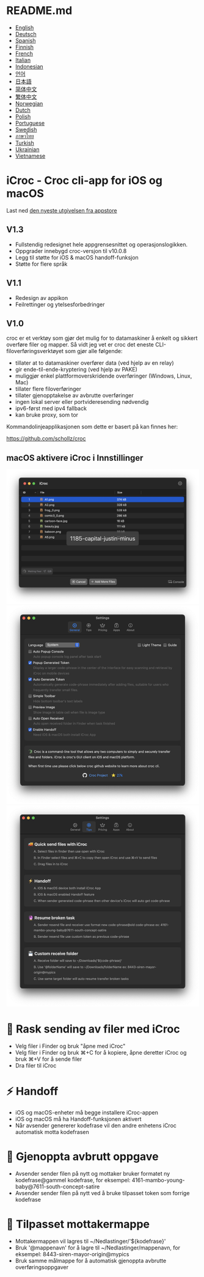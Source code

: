 # README.md
- [English](README.md)
- [Deutsch](README.de.md)
- [Spanish](README.es.md)
- [Finnish](README.fi.md)
- [French](README.fr.md)
- [Italian](README.it.md)
- [Indonesian](README.id.md)
- [언어](README.ko.md)
- [日本語](README.ja.md)
- [简体中文](README.zh_cn.md)
- [繁体中文](README.zh_tw.md)
- [Norwegian](README.nb.md)
- [Dutch](README.nl.md)
- [Polish](README.pl.md)
- [Portuguese](README.pt.md)
- [Swedish](README.sv.md)
- [ภาษาไทย](README.th.md)
- [Turkish](README.tr.md)
- [Ukrainian](README.uk.md)
- [Vietnamese](README.vi.md)

# iCroc - Croc cli-app for iOS og macOS

Last ned [den nyeste utgivelsen fra appstore](https://apps.apple.com/us/app/id6444355962)

V1.3
---
- Fullstendig redesignet hele appgrensesnittet og operasjonslogikken.
- Oppgrader innebygd croc-versjon til v10.0.8
- Legg til støtte for iOS & macOS handoff-funksjon
- Støtte for flere språk

V1.1
---
- Redesign av appikon
- Feilrettinger og ytelsesforbedringer

V1.0
---
croc er et verktøy som gjør det mulig for to datamaskiner å enkelt og sikkert overføre filer og mapper. Så vidt jeg vet er croc det eneste CLI-filoverføringsverktøyet som gjør alle følgende:

- tillater at to datamaskiner overfører data (ved hjelp av en relay)
- gir ende-til-ende-kryptering (ved hjelp av PAKE)
- muliggjør enkel plattformoverskridende overføringer (Windows, Linux, Mac)
- tillater flere filoverføringer
- tillater gjenopptakelse av avbrutte overføringer
- ingen lokal server eller portvideresending nødvendig
- ipv6-først med ipv4 fallback
- kan bruke proxy, som tor

Kommandolinjeapplikasjonen som dette er basert på kan finnes her:

https://github.com/schollz/croc

## macOS aktivere iCroc i Innstillinger
![macOS-iCroc-1](images/macos1.png)
![macOS-iCroc-2](images/macos2.png)
![macOS-iCroc-3](images/macos3.png)

# 🚚 Rask sending av filer med iCroc
- Velg filer i Finder og bruk "åpne med iCroc"
- Velg filer i Finder og bruk ⌘+C for å kopiere, åpne deretter iCroc og bruk ⌘+V for å sende filer
- Dra filer til iCroc

# ⚡ Handoff
- iOS og macOS-enheter må begge installere iCroc-appen
- iOS og macOS må ha Handoff-funksjonen aktivert
- Når avsender genererer kodefrase vil den andre enhetens iCroc automatisk motta kodefrasen

# 🔮 Gjenoppta avbrutt oppgave
- Avsender sender filen på nytt og mottaker bruker formatet ny kodefrase@gammel kodefrase, for eksempel: 4161-mambo-young-baby@7611-south-concept-satire
- Avsender sender filen på nytt ved å bruke tilpasset token som forrige kodefrase

# 💾 Tilpasset mottakermappe
- Mottakermappen vil lagres til ~/Nedlastinger/'${kodefrase}'
- Bruk '@mappenavn' for å lagre til ~/Nedlastinger/mappenavn, for eksempel: 8443-siren-mayor-origin@mypics
- Bruk samme målmappe for å automatisk gjenoppta avbrutte overføringsoppgaver
